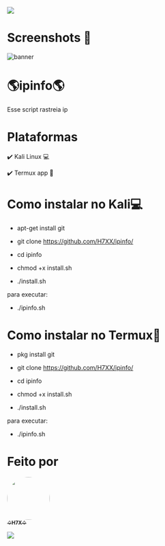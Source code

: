 <p>
<img src= "https://camo.githubusercontent.com/71b837571c48af3aa60a73dbc9d5936aa359d78efbfa8a6743cbbbc16b80ef4d/68747470733a2f2f63646e2e646973636f72646170702e636f6d2f6174746163686d656e74732f3830353930323039333930363630383138362f3830353931333937323533353539303932322f74656e6f722e676966"/>
</p>

# Screenshots 📸
<img src="https://user-images.githubusercontent.com/88547689/130147953-1dcc2f10-67ee-48c7-99c3-487dcab19f70.png" alt="banner" style="max-width:100%;">
 
# 🌎ipinfo🌎
 
Esse script rastreia ip
 
# Plataformas 
✔️ Kali Linux 💻
 
✔️ Termux app 📱
 
# Como instalar no Kali💻

+ apt-get install git
 
+ git clone https://github.com/H7XX/ipinfo/
 
+ cd ipinfo
 
+ chmod +x install.sh
 
+ ./install.sh
 
para executar:
+ ./ipinfo.sh

# Como instalar no Termux📱

+ pkg install git
 
+ git clone https://github.com/H7XX/ipinfo/
 
+ cd ipinfo
 
+ chmod +x install.sh
 
+ ./install.sh
 
para executar:
+ ./ipinfo.sh

# Feito por

<td align="center"><a href="https://github.com/H7XX"><img style="border-radius: 50%;" src="https://avatars.githubusercontent.com/u/88547689?v=4" width="100px;" alt=""/><br /><sub><b>♤H7X♤</b></sub></a><br /></td>

<p>
<img src= "https://camo.githubusercontent.com/71b837571c48af3aa60a73dbc9d5936aa359d78efbfa8a6743cbbbc16b80ef4d/68747470733a2f2f63646e2e646973636f72646170702e636f6d2f6174746163686d656e74732f3830353930323039333930363630383138362f3830353931333937323533353539303932322f74656e6f722e676966"/>
</p>
